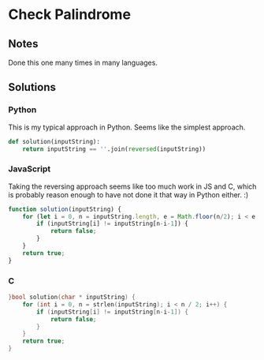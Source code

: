 # Check Palindrome

## Notes
Done this one many times in many languages.

## Solutions

### Python
This is my typical approach in Python. Seems like the simplest approach.
```python
def solution(inputString):
    return inputString == ''.join(reversed(inputString))
```

### JavaScript
Taking the reversing approach seems like too much work in JS and C, which is 
probably reason enough to have not done it that way in Python either. :) 
```javascript
function solution(inputString) {
    for (let i = 0, n = inputString.length, e = Math.floor(n/2); i < e; i++) {
        if (inputString[i] != inputString[n-i-1]) {
            return false;
        }
    }
    return true;
}
```

### C
```c
}bool solution(char * inputString) {
    for (int i = 0, n = strlen(inputString); i < n / 2; i++) {
        if (inputString[i] != inputString[n-i-1]) {
            return false;
        }
    }
    return true;
}
```
